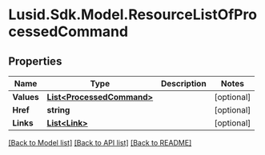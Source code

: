 
# Lusid.Sdk.Model.ResourceListOfProcessedCommand

## Properties

Name | Type | Description | Notes
------------ | ------------- | ------------- | -------------
**Values** | [**List&lt;ProcessedCommand&gt;**](ProcessedCommand.md) |  | [optional] 
**Href** | **string** |  | [optional] 
**Links** | [**List&lt;Link&gt;**](Link.md) |  | [optional] 

[[Back to Model list]](../README.md#documentation-for-models)
[[Back to API list]](../README.md#documentation-for-api-endpoints)
[[Back to README]](../README.md)

